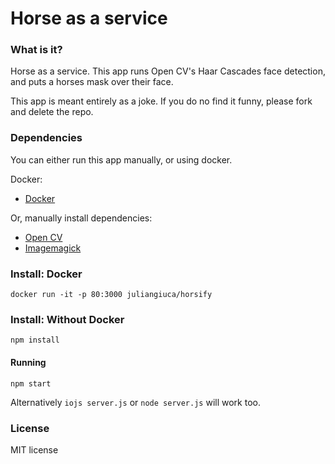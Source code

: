 # Horse as a service

### What is it?
Horse as a service. This app runs Open CV's Haar Cascades face detection, and puts a horses mask over their face.

This app is meant entirely as a joke. If you do no find it funny, please fork and delete the repo.

### Dependencies
You can either run this app manually, or using docker.

Docker:
* [Docker](https://www.docker.com/)

Or, manually install dependencies:
* [Open CV](http://opencv.org/)
* [Imagemagick](http://www.imagemagick.org/)  


### Install: Docker
```
docker run -it -p 80:3000 juliangiuca/horsify
```

### Install: Without Docker
```
npm install
```  

#### Running
```
npm start
```
Alternatively `iojs server.js` or `node server.js` will work too.


### License
MIT license
